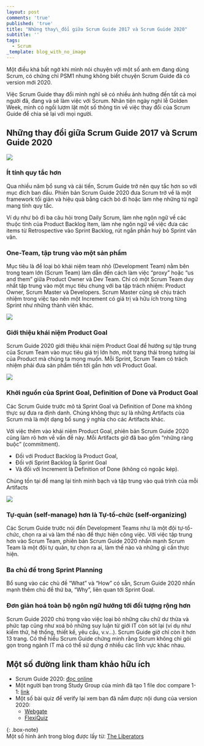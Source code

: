 ```yaml
---
layout: post
comments: 'true'
published: 'true'
title: "Những thay\_đổi giữa Scrum Guide 2017 và Scrum Guide 2020"
subtitle: ''
tags:
  - Scrum
_template: blog_with_no_image
---
```


Một điều khá bất ngờ khi mình nói chuyện với một số anh em đang dùng Scrum, có chứng chỉ PSM1 nhưng không biết chuyện Scrum Guide đã có version mới 2020.

Việc Scrum Guide thay đổi mình nghĩ sẽ có nhiều ảnh hưởng đến tất cả mọi người đã, đang và sẽ làm việc với Scrum. Nhân tiện ngày nghỉ lễ Golden Week, mình có ngồi lượm lặt một số thông tin về việc thay đổi của Scrum Guide để chia sẻ lại với mọi người.

## Những thay đổi giữa Scrum Guide 2017 và Scrum Guide 2020

![](https://miro.medium.com/max/1000/1*kYOXMJpICIdUSnzLSiqKDQ.png)

### Ít tính quy tắc hơn

Qua nhiều năm bổ sung và cải tiến, Scrum Guide trở nên quy tắc hơn so với mục đích ban đầu. Phiên bản Scrum Guide 2020 đưa Scrum trở về là một framework tối giản và hiệu quả bằng cách bỏ đi hoặc làm nhẹ những từ ngữ mang tính quy tắc.

Ví dụ như bỏ đi ba câu hỏi trong Daily Scrum, làm nhẹ ngôn ngữ về các thuộc tính của Product Backlog Item, làm nhẹ ngôn ngữ về việc đưa các items từ Retrospective vào Sprint Backlog, rút ngắn phần huỷ bỏ Sprint vân vân.

### One-Team, tập trung vào một sản phẩm

Mục tiêu là để loại bỏ khái niệm team nhỏ (Development Team) nằm bên trong team lớn (Scrum Team) làm dẫn đến cách làm việc “proxy” hoặc “us and them” giữa Product Owner và Dev Team. Chỉ có một Scrum Team duy nhất tập trung vào một mục tiêu chung với ba tập trách nhiệm: Product Owner, Scrum Master và Developers. Scrum Master cũng sẽ chịu trách nhiệm trong việc tạo nên một Increment có giá trị và hữu ích trong từng Sprint như những thành viên khác.

![](https://miro.medium.com/max/2400/1*JacfqAFnZrviacOBV_q3Ug.jpeg)

### Giới thiệu khái niệm Product Goal

Scrum Guide 2020 giới thiệu khái niệm Product Goal để hướng sự tập trung của Scrum Team vào mục tiêu giá trị lớn hơn, một trạng thái trong tương lai của Product mà chúng ta mong muốn. Mỗi Sprint, Scrum Team có trách nhiệm phải đưa sản phẩm tiến tới gần hơn với Product Goal.

![](https://miro.medium.com/max/2400/1*sGj-OP0fcPHeWw9PjE67pA.jpeg)

### Khởi nguồn của Sprint Goal, Definition of Done và Product Goal

Các Scrum Guide trước mô tả Sprint Goal và Definition of Done mà không thực sự đưa ra định danh. Chúng không thực sự là những Artifacts của Scrum mà là một dạng bổ sung ý nghĩa cho các Artifacts khác.

Với việc thêm vào khái niệm Product Goal, phiên bản Scrum Guide 2020 cũng làm rõ hơn về vấn đề này. Mỗi Artifacts giờ đã bao gồm “những ràng buộc” (commitment).

* Đối với Product Backlog là Product Goal,
* Đối với Sprint Backlog là Sprint Goal
* Và đối với Increment là Definition of Done (không có ngoặc kép).

Chúng tồn tại để mang lại tính minh bạch và tập trung vào quá trình của mỗi Artifacts

![](https://miro.medium.com/max/2400/1*Bpi1QaXygXBwALAxS9hzNA.jpeg)

### Tự-quản (self-manage) hơn là Tự-tổ-chức (self-organizing)

Các Scrum Guide trước nói đến Development Teams như là một đội tự-tổ-chức, chọn ra ai và làm thế nào để thực hiện công việc. Với việc tập trung hơn vào Scrum Team, phiên bản Scrum Guide 2020 nhấn mạnh Scrum Team là một đội tự quản, tự chọn ra ai, làm thế nào và những gì cần thực hiện.

### Ba chủ đề trong Sprint Planning

Bổ sung vào các chủ đề “What” và “How” có sẵn, Scrum Guide 2020 nhấn mạnh thêm chủ đề thứ ba, “Why”, liên quan tới Sprint Goal.

### Đơn giản hoá toàn bộ ngôn ngữ hướng tới đối tượng rộng hơn

Scrum Guide 2020 chú trọng vào việc loại bỏ những câu chữ dư thừa và phức tạp cũng như xoá bỏ những suy luận từ giới IT còn sót lại (ví dụ như kiểm thử, hệ thống, thiết kế, yêu cầu, v.v…). Scrum Guide giờ chỉ còn ít hơn 13 trang. Có thể hiểu Scrum Guide chứng minh rằng Scrum không chỉ gói gọn trong ngành IT mà có thể sử dụng ở nhiều các lĩnh vực khác nhau.

## Một số đường link tham khảo hữu ích

* Scrum Guide 2020: [đọc online](https://scrumguides.org/scrum-guide.html "ScrumGuide")
* Một người bạn trong Study Group của mình đã tạo 1 file doc compare 1-1: [link](https://docs.google.com/document/d/1YzFcpmdoYKgUDXrBc1ZuUfYkVKGyFCK_jMXLrqg8mPM/edit)
* Một số bài quiz để verify lại xem bạn đã nắm được nội dung của version 2020:
  * [Webgate](https://www.notion.so/cuonghapvn/Scrum-Guide-2020-So-s-nh-Scrum-guide-2020-v-Scrum-guide-2017-c2a85a434682418cabba3aa47ee71166#5b4eb13056d747a89dff71c2a4d85908)
  * [FlexiQuiz](https://www.notion.so/cuonghapvn/Scrum-Guide-2020-So-s-nh-Scrum-guide-2020-v-Scrum-guide-2017-c2a85a434682418cabba3aa47ee71166#6c0b173e0feb4de6986fc3eb5a836b9d)

{: .box-note}  
Một số hình ảnh trong blog được lấy từ: [The Liberators](https://medium.com/the-liberators/what-4-key-changes-to-the-scrum-guide-tell-us-about-scrum-3d4e26a8873d)
